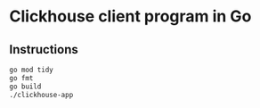 # Clickhouse client program in Go

## Instructions

```bash
go mod tidy
go fmt
go build
./clickhouse-app
```
